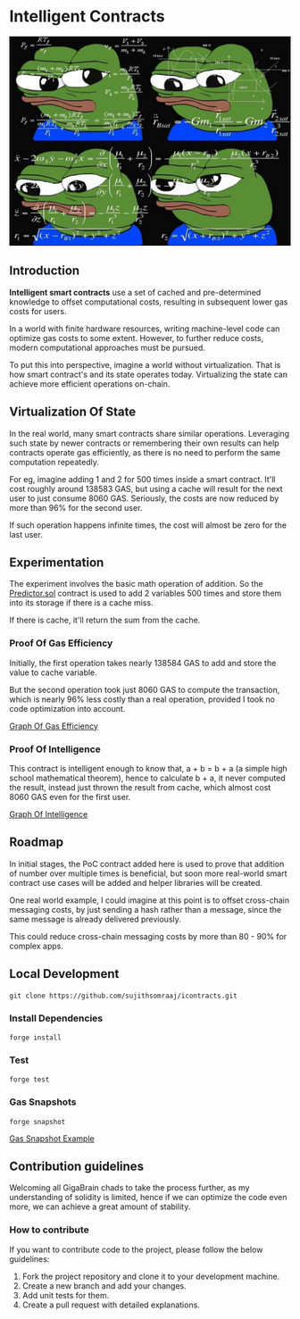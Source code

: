 
# Intelligent Contracts

![Pepe Rules The World](/images/pepe-rules.jpeg)

## Introduction

**Intelligent smart contracts** use a set of cached and pre-determined knowledge to offset computational costs, resulting in subsequent lower gas costs for users.

In a world with finite hardware resources, writing machine-level code can optimize gas costs to some extent. However, to further reduce costs, modern computational approaches must be pursued.

To put this into perspective, imagine a world without virtualization. That is how smart contract's and its state operates today. Virtualizing the state can achieve more efficient operations on-chain.

## Virtualization Of State

In the real world, many smart contracts share similar operations. Leveraging such state by newer contracts or remembering their own results can help contracts operate gas efficiently, as there is no need to perform the same computation repeatedly.

For eg, imagine adding 1 and 2 for 500 times inside a smart contract. It'll cost roughly around 138583 GAS, but using a cache will result for the next user to just consume 8060 GAS. Seriously, the costs are now reduced by more than 96% for the second user.

If such operation happens infinite times, the cost will almost be zero for the last user.

## Experimentation

The experiment involves the basic math operation of addition. So the [Predictor.sol](/src/Predictor.sol) contract is used to add 2 variables 500 times and store them into its storage if there is a cache miss.

If there is cache, it'll return the sum from the cache.

### Proof Of Gas Efficiency

Initially, the first operation takes nearly 138584 GAS to add and store the value to cache variable.

But the second operation took just 8060 GAS to compute the transaction, which is nearly 96% less costly than a real operation, provided I took no code optimization into account.

[Graph Of Gas Efficiency](/images/line-graph.png)

### Proof Of Intelligence

This contract is intelligent enough to know that, a + b = b + a (a simple high school mathematical theorem), hence to calculate b + a, it never computed the result, instead just thrown the result from cache, which almost cost 8060 GAS even for the first user.

[Graph Of Intelligence](/images/intelligence-graph.svg)

## Roadmap

In initial stages, the PoC contract added here is used to prove that addition of number over multiple times is beneficial, but soon more real-world smart contract use cases will be added and helper libraries will be created.

One real world example, I could imagine at this point is to offset cross-chain messaging costs, by just sending a hash rather than a message, since the same message is already delivered previously.

This could reduce cross-chain messaging costs by more than 80 - 90% for complex apps.

## Local Development

```
git clone https://github.com/sujithsomraaj/icontracts.git
```

### Install Dependencies

```
forge install
```

### Test

```
forge test
```

### Gas Snapshots

```
forge snapshot
```

[Gas Snapshot Example](/images/gas-snapshots.png)

## Contribution guidelines

Welcoming all GigaBrain chads to take the process further, as my understanding of solidity is limited, hence if we can optimize the code even more, we can achieve a great amount of stability.

### How to contribute

If you want to contribute code to the project, please follow the below guidelines:

1. Fork the project repository and clone it to your development machine.
1. Create a new branch and add your changes.
1. Add unit tests for them.
1. Create a pull request with detailed explanations.
